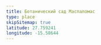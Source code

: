 ```yaml
---
title: Ботанический сад Маспаломас
type: place
skipSitemap: true
latitude: 27.759241
longitude: -15.58644
---
```

